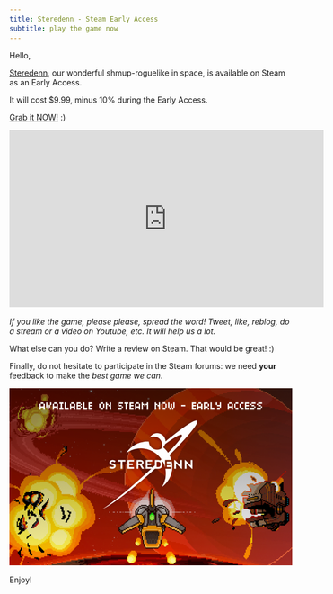 ```yaml
---
title: Steredenn - Steam Early Access
subtitle: play the game now
---
```


Hello,

[Steredenn](http://steredenn.pixelnest.io), our wonderful shmup-roguelike in space, is available on Steam as an Early Access.

It will cost $9.99, minus 10% during the Early Access.

[Grab it NOW!](http://store.steampowered.com/app/347160) :)

<iframe width="560" height="315" src="https://www.youtube.com/embed/EtyQMcc19xY?rel=0" frameborder="0" allowfullscreen></iframe>

_If you like the game, please please, spread the word! Tweet, like, reblog, do a stream or a video on Youtube, etc. It will help us a lot._

What else can you do? Write a review on Steam. That would be great! :)

Finally, do not hesitate to participate in the Steam forums: we need **your** feedback to make the _best game we can_.

![ Steredenn ](/work/steredenn/medias/early-access.png)

Enjoy!
